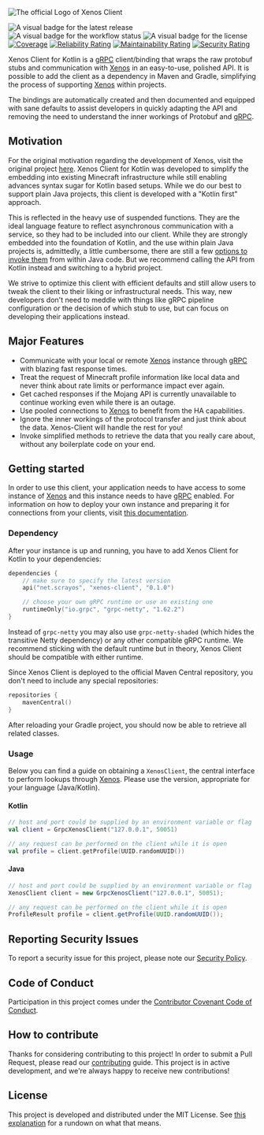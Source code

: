 ![The official Logo of Xenos Client](.github/images/logo.png "Xenos Client")

![A visual badge for the latest release](https://img.shields.io/github/v/release/scrayosnet/xenos-client-kotlin "Latest Release")
![A visual badge for the workflow status](https://img.shields.io/github/actions/workflow/status/scrayosnet/xenos-client-kotlin/gradle.yml "Workflow Status")
![A visual badge for the license](https://img.shields.io/github/license/scrayosnet/xenos "License")
[![Coverage](https://sonarcloud.io/api/project_badges/measure?project=scrayosnet_xenos-client-kotlin&metric=coverage)](https://sonarcloud.io/summary/new_code?id=scrayosnet_xenos-client-kotlin "Coverage")
[![Reliability Rating](https://sonarcloud.io/api/project_badges/measure?project=scrayosnet_xenos-client-kotlin&metric=reliability_rating)](https://sonarcloud.io/summary/new_code?id=scrayosnet_xenos-client-kotlin "Reliability")
[![Maintainability Rating](https://sonarcloud.io/api/project_badges/measure?project=scrayosnet_xenos-client-kotlin&metric=sqale_rating)](https://sonarcloud.io/summary/new_code?id=scrayosnet_xenos-client-kotlin "Maintainability")
[![Security Rating](https://sonarcloud.io/api/project_badges/measure?project=scrayosnet_xenos-client-kotlin&metric=security_rating)](https://sonarcloud.io/summary/new_code?id=scrayosnet_xenos-client-kotlin "Security")

Xenos Client for Kotlin is a [gRPC][grpc-docs] client/binding that wraps the raw protobuf stubs and communication with
[Xenos][xenos-project] in an easy-to-use, polished API. It is possible to add the client as a dependency in Maven and
Gradle, simplifying the process of supporting [Xenos][xenos-project] within projects.

The bindings are automatically created and then documented and equipped with sane defaults to assist developers in
quickly adapting the API and removing the need to understand the inner workings of Protobuf and [gRPC][grpc-docs].

## Motivation

For the original motivation regarding the development of Xenos, visit the original project [here][xenos-project]. Xenos
Client for Kotlin was developed to simplify the embedding into existing Minecraft infrastructure while still enabling
advances syntax sugar for Kotlin based setups. While we do our best to support plain Java projects, this client is
developed with a "Kotlin first" approach.

This is reflected in the heavy use of suspended functions. They are the ideal language feature to reflect asynchronous
communication with a service, so they had to be included into our client. While they are strongly embedded into the
foundation of Kotlin, and the use within plain Java projects is, admittedly, a little cumbersome, there are still a few
[options to invoke them][suspend-from-java] from within Java code. But we recommend calling the API from Kotlin instead
and switching to a hybrid project.

We strive to optimize this client with efficient defaults and still allow users to tweak the client to their liking or
infrastructural needs. This way, new developers don't need to meddle with things like gRPC pipeline configuration or
the decision of which stub to use, but can focus on developing their applications instead.

## Major Features

* Communicate with your local or remote [Xenos][xenos-project] instance through [gRPC][grpc-docs] with blazing fast
  response times.
* Treat the request of Minecraft profile information like local data and never think about rate limits or performance
  impact ever again.
* Get cached responses if the Mojang API is currently unavailable to continue working even while there is an outage.
* Use pooled connections to [Xenos][xenos-project] to benefit from the HA capabilities.
* Ignore the inner workings of the protocol transfer and just think about the data. Xenos-Client will handle the rest
  for you!
* Invoke simplified methods to retrieve the data that you really care about, without any boilerplate code on your end.

## Getting started

In order to use this client, your application needs to have access to some instance of [Xenos][xenos-project] and this
instance needs to have [gRPC][grpc-docs] enabled. For information on how to deploy your own instance and preparing it
for connections from your clients, visit [this documentation][xenos-project].

### Dependency

After your instance is up and running, you have to add Xenos Client for Kotlin to your dependencies:

```kotlin
dependencies {
    // make sure to specify the latest version
    api("net.scrayos", "xenos-client", "0.1.0")

    // choose your own gRPC runtime or use an existing one
    runtimeOnly("io.grpc", "grpc-netty", "1.62.2")
}
```

Instead of `grpc-netty` you may also use `grpc-netty-shaded` (which hides the transitive Netty dependency) or any other
compatible gRPC runtime. We recommend sticking with the default runtime but in theory, Xenos Client should be compatible
with either runtime.

Since Xenos Client is deployed to the official Maven Central repository, you don't need to include any special repositories:

```kotlin
repositories {
    mavenCentral()
}
```

After reloading your Gradle project, you should now be able to retrieve all related classes.

### Usage

Below you can find a guide on obtaining a `XenosClient`, the central interface to perform lookups through
[Xenos][xenos-project]. Please use the version, appropriate for your language (Java/Kotlin).

#### Kotlin

```kotlin
// host and port could be supplied by an environment variable or flag
val client = GrpcXenosClient("127.0.0.1", 50051)

// any request can be performed on the client while it is open
val profile = client.getProfile(UUID.randomUUID())
```

#### Java

```java
// host and port could be supplied by an environment variable or flag
XenosClient client = new GrpcXenosClient("127.0.0.1", 50051);

// any request can be performed on the client while it is open
ProfileResult profile = client.getProfile(UUID.randomUUID());
```

## Reporting Security Issues

To report a security issue for this project, please note our [Security Policy][security-policy].

## Code of Conduct

Participation in this project comes under the [Contributor Covenant Code of Conduct][code-of-conduct].

## How to contribute

Thanks for considering contributing to this project! In order to submit a Pull Request, please read
our [contributing][contributing-guide] guide. This project is in active development, and we're always happy to receive
new contributions!

## License

This project is developed and distributed under the MIT License. See [this explanation][mit-license-doc] for a rundown
on what that means.

[xenos-project]: https://github.com/scrayosnet/xenos

[grpc-docs]: https://grpc.io/

[suspend-from-java]: https://www.baeldung.com/kotlin/suspend-functions-from-java

[semver-docs]: https://semver.org/lang/de/

[security-policy]: SECURITY.md

[code-of-conduct]: CODE_OF_CONDUCT.md

[contributing-guide]: CONTRIBUTING.md

[mit-license-doc]: https://choosealicense.com/licenses/mit/
